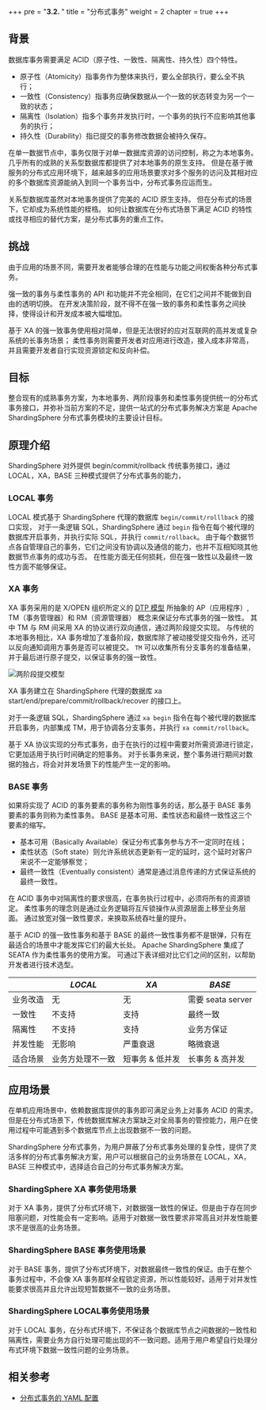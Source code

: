 +++
pre = "<b>3.2. </b>"
title = "分布式事务"
weight = 2
chapter = true
+++

## 背景

数据库事务需要满足 ACID（原子性、一致性、隔离性、持久性）四个特性。

- 原子性（Atomicity）指事务作为整体来执行，要么全部执行，要么全不执行；
- 一致性（Consistency）指事务应确保数据从一个一致的状态转变为另一个一致的状态；
- 隔离性（Isolation）指多个事务并发执行时，一个事务的执行不应影响其他事务的执行；
- 持久性（Durability）指已提交的事务修改数据会被持久保存。

在单一数据节点中，事务仅限于对单一数据库资源的访问控制，称之为本地事务。 几乎所有的成熟的关系型数据库都提供了对本地事务的原生支持。 但是在基于微服务的分布式应用环境下，越来越多的应用场景要求对多个服务的访问及其相对应的多个数据库资源能纳入到同一个事务当中，分布式事务应运而生。

关系型数据库虽然对本地事务提供了完美的 ACID 原生支持。 但在分布式的场景下，它却成为系统性能的桎梏。 如何让数据库在分布式场景下满足 ACID 的特性或找寻相应的替代方案，是分布式事务的重点工作。

## 挑战

由于应用的场景不同，需要开发者能够合理的在性能与功能之间权衡各种分布式事务。

强一致的事务与柔性事务的 API 和功能并不完全相同，在它们之间并不能做到自由的透明切换。 在开发决策阶段，就不得不在强一致的事务和柔性事务之间抉择，使得设计和开发成本被大幅增加。

基于 XA 的强一致事务使用相对简单，但是无法很好的应对互联网的高并发或复杂系统的长事务场景； 柔性事务则需要开发者对应用进行改造，接入成本非常高，并且需要开发者自行实现资源锁定和反向补偿。

## 目标

整合现有的成熟事务方案，为本地事务、两阶段事务和柔性事务提供统一的分布式事务接口，并弥补当前方案的不足，提供一站式的分布式事务解决方案是 Apache ShardingSphere 分布式事务模块的主要设计目标。

## 原理介绍

ShardingSphere 对外提供 begin/commit/rollback 传统事务接口，通过 LOCAL，XA，BASE 三种模式提供了分布式事务的能力，

### LOCAL 事务

LOCAL 模式基于 ShardingSphere 代理的数据库 `begin/commit/rolllback` 的接口实现，
对于一条逻辑 SQL，ShardingSphere 通过 `begin` 指令在每个被代理的数据库开启事务，并执行实际 SQL，并执行 `commit/rollback`。
由于每个数据节点各自管理自己的事务，它们之间没有协调以及通信的能力，也并不互相知晓其他数据节点事务的成功与否。
在性能方面无任何损耗，但在强一致性以及最终一致性方面不能够保证。

### XA 事务

XA 事务采用的是 X/OPEN 组织所定义的 [DTP 模型](http://pubs.opengroup.org/onlinepubs/009680699/toc.pdf) 所抽象的 AP（应用程序）, TM（事务管理器）和 RM（资源管理器） 概念来保证分布式事务的强一致性。
其中 TM 与 RM 间采用 XA 的协议进行双向通信，通过两阶段提交实现。
与传统的本地事务相比，XA 事务增加了准备阶段，数据库除了被动接受提交指令外，还可以反向通知调用方事务是否可以被提交。
`TM` 可以收集所有分支事务的准备结果，并于最后进行原子提交，以保证事务的强一致性。

![两阶段提交模型](https://shardingsphere.apache.org/document/current/img/transaction/overview.png)

XA 事务建立在 ShardingSphere 代理的数据库 xa start/end/prepare/commit/rollback/recover 的接口上。

对于一条逻辑 SQL，ShardingSphere 通过 `xa begin` 指令在每个被代理的数据库开启事务，内部集成 TM，用于协调各分支事务，并执行 `xa commit/rollback`。

基于 XA 协议实现的分布式事务，由于在执行的过程中需要对所需资源进行锁定，它更加适用于执行时间确定的短事务。
对于长事务来说，整个事务进行期间对数据的独占，将会对并发场景下的性能产生一定的影响。

### BASE 事务

如果将实现了 ACID 的事务要素的事务称为刚性事务的话，那么基于 BASE 事务要素的事务则称为柔性事务。
BASE 是基本可用、柔性状态和最终一致性这三个要素的缩写。

- 基本可用（Basically Available）保证分布式事务参与方不一定同时在线；
- 柔性状态（Soft state）则允许系统状态更新有一定的延时，这个延时对客户来说不一定能够察觉；
- 最终一致性（Eventually consistent）通常是通过消息传递的方式保证系统的最终一致性。

在 ACID 事务中对隔离性的要求很高，在事务执行过程中，必须将所有的资源锁定。
柔性事务的理念则是通过业务逻辑将互斥锁操作从资源层面上移至业务层面。
通过放宽对强一致性要求，来换取系统吞吐量的提升。

基于 ACID 的强一致性事务和基于 BASE 的最终一致性事务都不是银弹，只有在最适合的场景中才能发挥它们的最大长处。
Apache ShardingSphere 集成了 SEATA 作为柔性事务的使用方案。
可通过下表详细对比它们之间的区别，以帮助开发者进行技术选型。

|          | *LOCAL*       | *XA*              | *BASE*     |
| -------- | ------------- | ---------------- | ------------ |
| 业务改造  | 无             | 无               | 需要 seata server|
| 一致性    | 不支持         | 支持             | 最终一致       |
| 隔离性    | 不支持         | 支持             | 业务方保证     |
| 并发性能  | 无影响         | 严重衰退          | 略微衰退       |
| 适合场景  | 业务方处理不一致 | 短事务 & 低并发   | 长事务 & 高并发 |

## 应用场景

在单机应用场景中，依赖数据库提供的事务即可满足业务上对事务 ACID 的需求。但是在分布式场景下，传统数据库解决方案缺乏对全局事务的管控能力，用户在使用过程中可能遇到多个数据库节点上出现数据不一致的问题。

ShardingSphere 分布式事务，为用户屏蔽了分布式事务处理的复杂性，提供了灵活多样的分布式事务解决方案，用户可以根据自己的业务场景在 LOCAL，XA，BASE 三种模式中，选择适合自己的分布式事务解决方案。

### ShardingSphere XA 事务使用场景

对于 XA 事务，提供了分布式环境下，对数据强一致性的保证。但是由于存在同步阻塞问题，对性能会有一定影响。适用于对数据一致性要求非常高且对并发性能要求不是很高的业务场景。

### ShardingSphere BASE 事务使用场景

对于 BASE 事务，提供了分布式环境下，对数据最终一致性的保证。由于在整个事务过程中，不会像 XA 事务那样全程锁定资源，所以性能较好。适用于对并发性能要求很高并且允许出现短暂数据不一致的业务场景。

### ShardingSphere LOCAL事务使用场景

对于 LOCAL 事务，在分布式环境下，不保证各个数据库节点之间数据的一致性和隔离性，需要业务方自行处理可能出现的不一致问题。适用于用户希望自行处理分布式环境下数据一致性问题的业务场景。

## 相关参考

- [分布式事务的 YAML 配置](/cn/user-manual/shardingsphere-jdbc/yaml-config/rules/transaction/)

